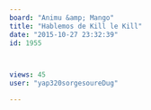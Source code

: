 ```yaml
---
board: "Animu &amp; Mango"
title: "Hablemos de Kill le Kill"
date: "2015-10-27 23:32:39"
id: 1955



views: 45
user: "yap320sorgesoureDug"

---
```

